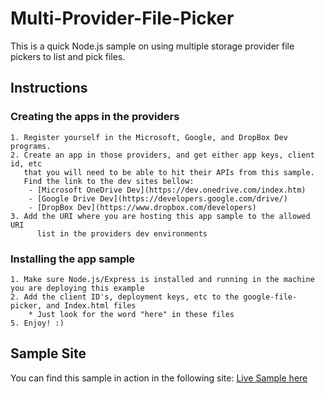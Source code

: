 # Multi-Provider-File-Picker
This is a quick Node.js sample on using multiple storage provider file pickers to list and pick files. 

## Instructions
### Creating the apps in the providers
    1. Register yourself in the Microsoft, Google, and DropBox Dev programs. 
    2. Create an app in those providers, and get either app keys, client id, etc 
       that you will need to be able to hit their APIs from this sample. 
       Find the link to the dev sites bellow:
        - [Microsoft OneDrive Dev](https://dev.onedrive.com/index.htm)
        - [Google Drive Dev](https://developers.google.com/drive/)
        - [DropBox Dev](https://www.dropbox.com/developers)
    3. Add the URI where you are hosting this app sample to the allowed URI 
          list in the providers dev environments   
### Installing the app sample
    1. Make sure Node.js/Express is installed and running in the machine you are deploying this example
    2. Add the client ID's, deployment keys, etc to the google-file-picker, and Index.html files
        * Just look for the word "here" in these files
    5. Enjoy! :) 

## Sample Site
You can find this sample in action in the following site: [Live Sample here](http://multi-provider-file-picker.azurewebsites.net/)


